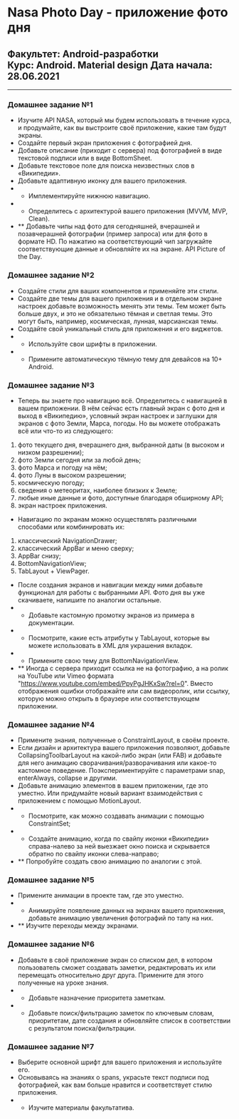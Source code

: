 # Nasa Photo Day - приложение фото дня
## Факультет: Android-разработки<br>Курс: Android. Material design Дата начала: 28.06.2021   
---
### Домашнее задание №1 
- Изучите API NASA, который мы будем использовать в течение курса, и продумайте, как вы выстроите своё приложение, какие там будут экраны.
- Создайте первый экран приложения с фотографией дня.
- Добавьте описание (приходит с сервера) под фотографией в виде текстовой подписи или в виде BottomSheet.
- Добавьте текстовое поле для поиска неизвестных слов в «Википедии».
- Добавьте адаптивную иконку для вашего приложения.
- * Имплементируйте нижнюю навигацию. 
- * Определитесь с архитектурой вашего приложения (MVVM, MVP, Clean).
- ** Добавьте чипы над фото для сегодняшней, вчерашней и позавчерашней фотографии (пример запроса) или для фото в формате HD. По нажатию на соответствующий чип загружайте соответствующие данные и обновляйте их на экране. API Picture of the Day. 
### Домашнее задание №2 
- Создайте стили для ваших компонентов и применяйте эти стили.
- Создайте две темы для вашего приложения и в отдельном экране настроек добавьте возможность менять эти темы. Тем может быть больше двух, и это не обязательно тёмная и светлая темы. Это могут быть, например, космическая, лунная, марсианская темы.
- Создайте свой уникальный стиль для приложения и его виджетов.
- * Используйте свои шрифты в приложении.
- * Примените автоматическую тёмную тему для девайсов на 10+ Android.
### Домашнее задание №3 
- Теперь вы знаете про навигацию всё. Определитесь с навигацией в вашем приложении. В нём сейчас есть главный экран с фото дня и выход в «Википедию», условный экран настроек и заглушки для экранов с фото Земли, Марса, погоды. Но вы можете отображать всё или что-то из следующего: 
 1) фото текущего дня, вчерашнего дня, выбранной даты (в высоком и низком разрешении);
 2) фото Земли сегодня или за любой день;
 3) фото Марса и погоду на нём;
 4) фото Луны в высоком разрешении;
 5) космическую погоду;
 6) сведения о метеоритах, наиболее близких к Земле;
 7) любые иные данные и фото, доступные благодаря обширному API;
 8) экран настроек приложения.
- Навигацию по экранам можно осуществлять различными способами или комбинировать их:
 1) классический NavigationDrawer;
 2) классический AppBar и меню сверху;
 3) AppBar снизу;
 4) BottomNavigationView;
 5) TabLayout + ViewPager.
- После создания экранов и навигации между ними добавьте функционал для работы с выбранными API. Фото дня вы уже скачиваете, напишите по аналогии остальные.
- * Добавьте кастомную промотку экранов из примера в документации.
- * Посмотрите, какие есть атрибуты у TabLayout, которые вы можете использовать в XML для украшения вкладок.
- * Примените свою тему для BottomNavigationView.
- ** Иногда с сервера приходит ссылка не на фотографию, а на ролик на YouTube или Vimeo формата "https://www.youtube.com/embed/PpyPgJHKxSw?rel=0". Вместо отображения ошибки отображайте или сам видеоролик, или ссылку, которую можно открыть в браузере или соответствующем приложении.
### Домашнее задание №4 
- Примените знания, полученные о ConstraintLayout, в своём проекте.
- Если дизайн и архитектура вашего приложения позволяют, добавьте CollapsingToolbarLayout на какой-либо экран (или FAB) и добавьте для него анимацию сворачивания/разворачивания или какое-то кастомное поведение. Поэкспериментируйте с параметрами snap, enterAlways, collapse и другими.
- Добавьте анимацию элементов в вашем приложении, где это уместно. Или придумайте новый вариант взаимодействия с приложением с помощью MotionLayout.
- * Посмотрите, как можно создавать анимации с помощью ConstraintSet;
- * Создайте анимацию, когда по свайпу иконки «Википедии» справа-налево за ней выезжает окно поиска и скрывается обратно по свайпу иконки слева-направо;
- ** Попробуйте создать свою анимацию по аналогии с этой.
### Домашнее задание №5
- Примените анимации в проекте там, где это уместно.
- * Анимируйте появление данных на экранах вашего приложения, добавьте анимацию увеличения фотографий по тапу на них. 
- ** Изучите переходы между экранами.
### Домашнее задание №6
- Добавьте в своё приложение экран со списком дел, в котором пользователь сможет создавать заметки, редактировать их или перемещать относительно друг друга. Примените для этого полученные на уроке знания.
- * Добавьте назначение приоритета заметкам.
- * Добавьте поиск/фильтрацию заметок по ключевым словам, приоритетам, дате создания и обновляйте список в соответствии с результатом поиска/фильтрации.
### Домашнее задание №7
- Выберите основной шрифт для вашего приложения и используйте его.
- Основываясь на знаниях о spans, украсьте текст подписи под фотографией, как вам больше нравится и соответствует стилю приложения.
- * Изучите материалы факультатива.
